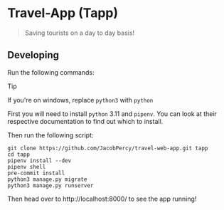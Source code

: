 # Travel-App (Tapp)
> Saving tourists on a day to day basis!


## Developing
Run the following commands:

> [!TIP]
> If you're on windows, replace ``python3`` with ``python``

First you will need to install ``python`` 3.11 and ``pipenv``.
You can look at their respective documentation to find out
which to install.

Then run the following script:
```shell
git clone https://github.com/JacobPercy/travel-web-app.git tapp
cd tapp
pipenv install --dev
pipenv shell
pre-commit install
python3 manage.py migrate
python3 manage.py runserver
```
Then head over to http://localhost:8000/ to see the app running!
